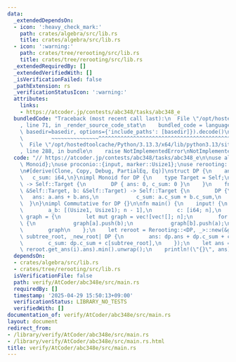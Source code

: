```yaml
---
data:
  _extendedDependsOn:
  - icon: ':heavy_check_mark:'
    path: crates/algebra/src/lib.rs
    title: crates/algebra/src/lib.rs
  - icon: ':warning:'
    path: crates/tree/rerooting/src/lib.rs
    title: crates/tree/rerooting/src/lib.rs
  _extendedRequiredBy: []
  _extendedVerifiedWith: []
  _isVerificationFailed: false
  _pathExtension: rs
  _verificationStatusIcon: ':warning:'
  attributes:
    links:
    - https://atcoder.jp/contests/abc348/tasks/abc348_e
  bundledCode: "Traceback (most recent call last):\n  File \"/opt/hostedtoolcache/Python/3.13.3/x64/lib/python3.13/site-packages/onlinejudge_verify/documentation/build.py\"\
    , line 71, in _render_source_code_stat\n    bundled_code = language.bundle(stat.path,\
    \ basedir=basedir, options={'include_paths': [basedir]}).decode()\n          \
    \         ~~~~~~~~~~~~~~~^^^^^^^^^^^^^^^^^^^^^^^^^^^^^^^^^^^^^^^^^^^^^^^^^^^^^^^^^^^^^^^^^^\n\
    \  File \"/opt/hostedtoolcache/Python/3.13.3/x64/lib/python3.13/site-packages/onlinejudge_verify/languages/rust.py\"\
    , line 288, in bundle\n    raise NotImplementedError\nNotImplementedError\n"
  code: "// https://atcoder.jp/contests/abc348/tasks/abc348_e\n\nuse algebra::{Commutative,\
    \ Monoid};\nuse proconio::{input, marker::Usize1};\nuse rerooting::Rerooting;\n\
    \n#[derive(Clone, Copy, Debug, PartialEq, Eq)]\nstruct DP {\n    ans: i64,\n \
    \   c_sum: i64,\n}\nimpl Monoid for DP {\n    type Target = Self;\n    fn id_element()\
    \ -> Self::Target {\n        DP { ans: 0, c_sum: 0 }\n    }\n    fn binary_operation(a:\
    \ &Self::Target, b: &Self::Target) -> Self::Target {\n        DP {\n         \
    \   ans: a.ans + b.ans,\n            c_sum: a.c_sum + b.c_sum,\n        }\n  \
    \  }\n}\nimpl Commutative for DP {}\n\nfn main() {\n    input! {\n        n: usize,\n\
    \        a_b: [(Usize1, Usize1); n - 1],\n        c: [i64; n],\n    }\n    let\
    \ graph = {\n        let mut graph = vec![vec![]; n];\n        for (a, b) in a_b\
    \ {\n            graph[a].push(b);\n            graph[b].push(a);\n        }\n\
    \        graph\n    };\n    let reroot = Rerooting::<DP, _>::new(&graph, |dp,\
    \ subtree_root, _new_root| DP {\n        ans: dp.ans + dp.c_sum + c[subtree_root],\n\
    \        c_sum: dp.c_sum + c[subtree_root],\n    });\n    let ans = (0..n).map(|i|\
    \ reroot.get_ans(i).ans).min().unwrap();\n    println!(\"{}\", ans);\n}\n"
  dependsOn:
  - crates/algebra/src/lib.rs
  - crates/tree/rerooting/src/lib.rs
  isVerificationFile: false
  path: verify/AtCoder/abc348e/src/main.rs
  requiredBy: []
  timestamp: '2025-04-29 15:50:13+09:00'
  verificationStatus: LIBRARY_NO_TESTS
  verifiedWith: []
documentation_of: verify/AtCoder/abc348e/src/main.rs
layout: document
redirect_from:
- /library/verify/AtCoder/abc348e/src/main.rs
- /library/verify/AtCoder/abc348e/src/main.rs.html
title: verify/AtCoder/abc348e/src/main.rs
---
```

